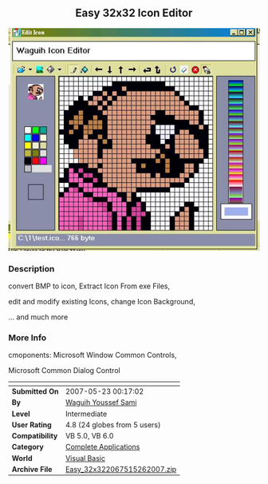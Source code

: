﻿<div align="center">

## Easy 32x32 Icon Editor

<img src="PIC2007526826297265.jpg">
</div>

### Description

convert BMP to icon, Extract Icon From exe Files,

edit and modify existing Icons, change Icon Background,

... and much more
 
### More Info
 
cmoponents: Microsoft Window Common Controls,

Microsoft Common Dialog Control


<span>             |<span>
---                |---
**Submitted On**   |2007-05-23 00:17:02
**By**             |[Waguih Youssef Sami](https://github.com/Planet-Source-Code/PSCIndex/blob/master/ByAuthor/waguih-youssef-sami.md)
**Level**          |Intermediate
**User Rating**    |4.8 (24 globes from 5 users)
**Compatibility**  |VB 5\.0, VB 6\.0
**Category**       |[Complete Applications](https://github.com/Planet-Source-Code/PSCIndex/blob/master/ByCategory/complete-applications__1-27.md)
**World**          |[Visual Basic](https://github.com/Planet-Source-Code/PSCIndex/blob/master/ByWorld/visual-basic.md)
**Archive File**   |[Easy\_32x322067515262007\.zip](https://github.com/Planet-Source-Code/waguih-youssef-sami-easy-32x32-icon-editor__1-68674/archive/master.zip)








